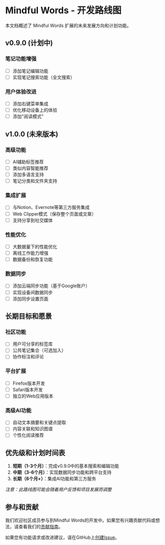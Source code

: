# Mindful Words - 开发路线图

本文档概述了 Mindful Words 扩展的未来发展方向和计划功能。

## v0.9.0 (计划中)

### 笔记功能增强
- [ ] 添加笔记编辑功能
- [ ] 实现笔记搜索功能（全文搜索）

### 用户体验改进
- [ ] 添加右键菜单集成
- [ ] 优化移动设备上的体验
- [ ] 添加"阅读模式"

## v1.0.0 (未来版本)

### 高级功能
- [ ] AI辅助标签推荐
- [ ] 类似内容智能推荐
- [ ] 添加多语言支持
- [ ] 笔记分类和文件夹支持

### 集成扩展
- [ ] 与Notion、Evernote等第三方服务集成
- [ ] Web Clipper模式（保存整个页面或文章）
- [ ] 支持分享到社交媒体

### 性能优化
- [ ] 大数据量下的性能优化
- [ ] 离线工作能力增强
- [ ] 数据备份和恢复功能

### 数据同步
- [ ] 添加云端同步功能（基于Google账户）
- [ ] 实现设备间数据同步
- [ ] 添加同步设置页面

## 长期目标和愿景

### 社区功能
- [ ] 用户可分享的标签库
- [ ] 公共笔记集合（可选加入）
- [ ] 协作标注和评论

### 平台扩展
- [ ] Firefox版本开发
- [ ] Safari版本开发
- [ ] 独立的Web应用版本

### 高级AI功能
- [ ] 自动文本摘要和关键点提取
- [ ] 内容关联和知识图谱
- [ ] 个性化阅读推荐

## 优先级和计划时间表

1. **短期（1-3个月）**：完成v0.9.0中的基本搜索和编辑功能
2. **中期（3-6个月）**：实现数据同步功能和跨平台支持
3. **长期（6个月+）**：集成AI功能和第三方服务

*注意：此路线图可能会随着用户反馈和项目发展而调整*

## 参与和贡献

我们欢迎社区成员参与到Mindful Words的开发中。如果您有兴趣贡献代码或想法，请查看我们的[贡献指南](CONTRIBUTING.md)。

如果您有功能请求或改进建议，请在GitHub上[创建Issue](https://github.com/yangyongze/mindful-words/issues/new)。 